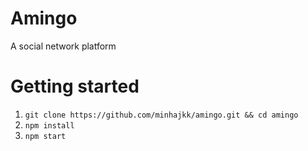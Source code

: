 # Amingo
A social network platform

# Getting started
1. `git clone https://github.com/minhajkk/amingo.git && cd amingo`
2. `npm install`
3. `npm start`